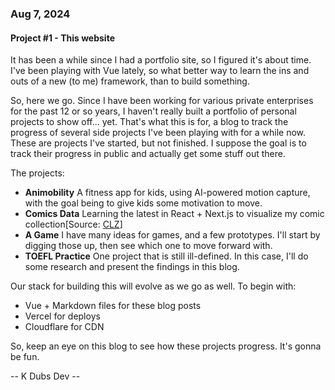 ### Aug 7, 2024

#### Project #1 - This website

It has been a while since I had a portfolio site, so I figured it's about time. I've been playing with Vue lately, so what better way to learn the ins and outs of a new (to me) framework, than to build something.

So, here we go. Since I have been working for various private enterprises for the past 12 or so years, I haven't really built a portfolio of personal projects to show off... yet. That's what this is for, a blog to track the progress of several side projects I've been playing with for a while now. These are projects I've started, but not finished. I suppose the goal is to track their progress in public and actually get some stuff out there.

The projects:

- **Animobility** A fitness app for kids, using AI-powered motion capture, with the goal being to give kids some motivation to move.
- **Comics Data** Learning the latest in React + Next.js to visualize my comic collection[Source: [CLZ](https://www.collectorz.com/comic/clz-comics)]
- **A Game** I have many ideas for games, and a few prototypes. I'll start by digging those up, then see which one to move forward with.
- **TOEFL Practice** One project that is still ill-defined. In this case, I'll do some research and present the findings in this blog.

Our stack for building this will evolve as we go as well. To begin with:

- Vue + Markdown files for these blog posts
- Vercel for deploys
- Cloudflare for CDN

So, keep an eye on this blog to see how these projects progress. It's gonna be fun.

-- K Dubs Dev --
